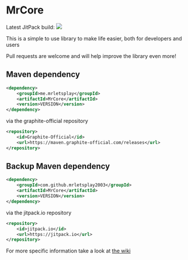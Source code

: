 # MrCore
Latest JitPack build: [![](https://jitpack.io/v/MrLetsplay2003/MrCore.svg)](https://jitpack.io/#MrLetsplay2003/MrCore)

This is a simple to use library to make life easier, both for developers and users

Pull requests are welcome and will help improve the library even more!

## Maven dependency
```xml
<dependency>
	<groupId>me.mrletsplay</groupId>
	<artifactId>MrCore</artifactId>
	<version>VERSION</version>
</dependency>
```

via the graphite-official repository

```xml
<repository>
	<id>Graphite-Official</id>
	<url>https://maven.graphite-official.com/releases</url>
</repository>
```

## Backup Maven dependency
```xml
<dependency>
	<groupId>com.github.mrletsplay2003</groupId>
	<artifactId>MrCore</artifactId>
	<version>VERSION</version>
</dependency>
```

via the jitpack.io repository

```xml
<repository>
	<id>jitpack.io</id>
	<url>https://jitpack.io</url>
</repository>
```

For more specific information take a look at [the wiki](https://github.com/MrLetsplay2003/MrCore/wiki)
